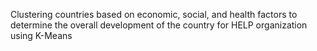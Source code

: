 Clustering countries based on economic, social, and health factors to determine the overall development of the country for HELP organization using K-Means
